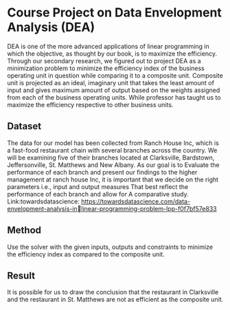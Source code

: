 # Course Project on Data Envelopment Analysis (DEA)
DEA is one of the more advanced applications of linear programming in which the objective, as thought by 
our book, is to maximize the efficiency. Through our secondary research, we figured out to project 
DEA as a minimization problem to minimize the efficiency index of the business operating unit in 
question while comparing it to a composite unit. Composite unit is projected as an ideal, imaginary 
unit that takes the least amount of input and gives maximum amount of output based on the weights 
assigned from each of the business operating units. While professor has taught us to maximize the efficiency respective to other business units.

## Dataset
The data for our model has been collected from Ranch House Inc, which is a fast-food restaurant 
chain with several branches across the country. We will be examining five of their branches located 
at Clarksville, Bardstown, Jeffersonville, St. Matthews and New Albany. As our goal is to Evaluate 
the performance of each branch and present our findings to the higher management at ranch house 
Inc, it is important that we decide on the right parameters i.e., input and output measures That best 
reflect the performance of each branch and allow for A comparative study.
Link:towardsdatascience: https://towardsdatascience.com/data-envelopment-analysis-inlinear-programming-problem-lpp-f0f7bf57e833

## Method
Use the solver with the given inputs, outputs and constraints to minimize the efficiency index as compared to the composite unit.

## Result
It is possible for us to draw the conclusion that the restaurant in Clarksville and the 
restaurant in St. Matthews are not as efficient as the composite unit. 
